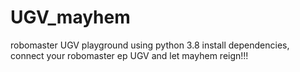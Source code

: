 # UGV_mayhem
robomaster UGV playground
using python 3.8
install dependencies, connect your robomaster ep UGV 
and let mayhem reign!!!
